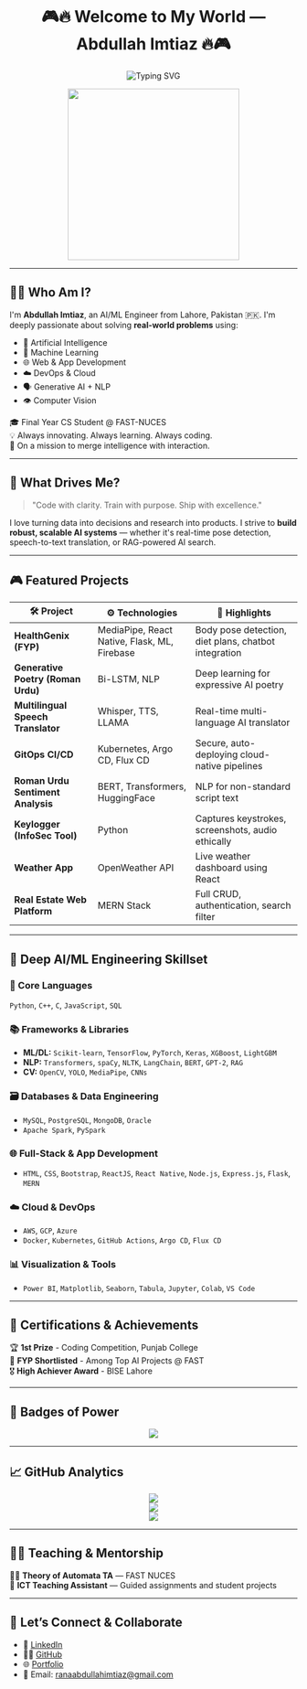 <!-- README.md -->

<h1 align="center">
  🎮🔥 Welcome to My World — Abdullah Imtiaz 🔥🎮
</h1>

<p align="center">
  <img src="https://readme-typing-svg.demolab.com?font=Fira+Code&duration=4000&pause=1000&center=true&vCenter=true&width=435&lines=AI%2FML+Engineer+%7C+Generative+AI+Explorer;DevOps+Fan+%7C+Open+Source+Contributor;Building+Intelligent+Systems+With+Heart+%F0%9F%A7%A1" alt="Typing SVG" />
</p>

<p align="center">
  <img src="https://media.giphy.com/media/qgQUggAC3Pfv687qPC/giphy.gif" width="300" />
</p>

---

## 👨‍💻 Who Am I?

I'm **Abdullah Imtiaz**, an AI/ML Engineer from Lahore, Pakistan 🇵🇰. I'm deeply passionate about solving **real-world problems** using:
- 🧠 Artificial Intelligence
- 🤖 Machine Learning
- 🌐 Web & App Development
- ☁️ DevOps & Cloud
- 🗣️ Generative AI + NLP
- 👁️ Computer Vision

🎓 Final Year CS Student @ FAST-NUCES  
💡 Always innovating. Always learning. Always coding.  
🎯 On a mission to merge intelligence with interaction.

---

## 🚀 What Drives Me?

> "Code with clarity. Train with purpose. Ship with excellence."

I love turning data into decisions and research into products. I strive to **build robust, scalable AI systems** — whether it's real-time pose detection, speech-to-text translation, or RAG-powered AI search.

---

## 🎮 Featured Projects

| 🛠️ Project | ⚙️ Technologies | 🌟 Highlights |
|-----------|----------------|----------------|
| **HealthGenix (FYP)** | MediaPipe, React Native, Flask, ML, Firebase | Body pose detection, diet plans, chatbot integration |
| **Generative Poetry (Roman Urdu)** | Bi-LSTM, NLP | Deep learning for expressive AI poetry |
| **Multilingual Speech Translator** | Whisper, TTS, LLAMA | Real-time multi-language AI translator |
| **GitOps CI/CD** | Kubernetes, Argo CD, Flux CD | Secure, auto-deploying cloud-native pipelines |
| **Roman Urdu Sentiment Analysis** | BERT, Transformers, HuggingFace | NLP for non-standard script text |
| **Keylogger (InfoSec Tool)** | Python | Captures keystrokes, screenshots, audio ethically |
| **Weather App** | OpenWeather API | Live weather dashboard using React |
| **Real Estate Web Platform** | MERN Stack | Full CRUD, authentication, search filter |

---

## 🧠 Deep AI/ML Engineering Skillset

### 🎯 Core Languages
`Python`, `C++`, `C`, `JavaScript`, `SQL`

### 📚 Frameworks & Libraries
- **ML/DL:** `Scikit-learn`, `TensorFlow`, `PyTorch`, `Keras`, `XGBoost`, `LightGBM`
- **NLP:** `Transformers`, `spaCy`, `NLTK`, `LangChain`, `BERT`, `GPT-2`, `RAG`
- **CV:** `OpenCV`, `YOLO`, `MediaPipe`, `CNNs`

### 🗃️ Databases & Data Engineering
- `MySQL`, `PostgreSQL`, `MongoDB`, `Oracle`
- `Apache Spark`, `PySpark`

### 🌐 Full-Stack & App Development
- `HTML`, `CSS`, `Bootstrap`, `ReactJS`, `React Native`, `Node.js`, `Express.js`, `Flask`, `MERN`

### ☁️ Cloud & DevOps
- `AWS`, `GCP`, `Azure`
- `Docker`, `Kubernetes`, `GitHub Actions`, `Argo CD`, `Flux CD`

### 📊 Visualization & Tools
- `Power BI`, `Matplotlib`, `Seaborn`, `Tabula`, `Jupyter`, `Colab`, `VS Code`

---

## 🏅 Certifications & Achievements

🏆 **1st Prize** - Coding Competition, Punjab College  
🥇 **FYP Shortlisted** - Among Top AI Projects @ FAST  
🎖️ **High Achiever Award** - BISE Lahore

---

## 🔧 Badges of Power

<p align="center">
  <img src="https://skillicons.dev/icons?i=python,cpp,react,flask,nodejs,docker,kubernetes,tensorflow,pytorch,git,aws,gcp,mongodb,mysql,javascript,postgresql,vscode" />
</p>

---

## 📈 GitHub Analytics

<p align="center">
  <img src="https://github-readme-stats.vercel.app/api?username=Abdullah02024&show_icons=true&theme=react" />
  <br>
  <img src="https://github-readme-streak-stats.herokuapp.com/?user=Abdullah02024&theme=react" />
  <br>
  <img src="https://github-readme-stats.vercel.app/api/top-langs/?username=Abdullah02024&layout=compact&theme=react" />
</p>

---

## 🧑‍🏫 Teaching & Mentorship

👨‍🏫 **Theory of Automata TA** — FAST NUCES  
🧠 **ICT Teaching Assistant** — Guided assignments and student projects

---

## 🤝 Let’s Connect & Collaborate

- 💼 [LinkedIn](https://www.linkedin.com/in/abdullah-imtiaz-ahmed-5a4672274/)
- 🧑‍💻 [GitHub](https://github.com/Abdullah02024)
- 🌐 [Portfolio](https://your-portfolio.com)
- 📧 Email: ranaabdullahimtiaz@gmail.com

 
